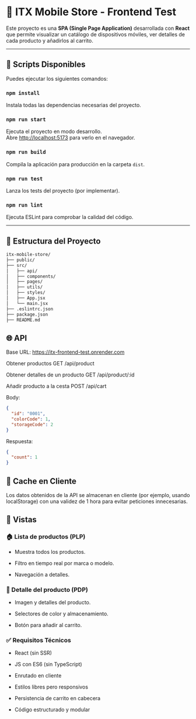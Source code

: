 # 📱 ITX Mobile Store - Frontend Test

Este proyecto es una **SPA (Single Page Application)** desarrollada con **React** que permite visualizar un catálogo de dispositivos móviles, ver detalles de cada producto y añadirlos al carrito.

---

## 🚀 Scripts Disponibles

Puedes ejecutar los siguientes comandos:

### `npm install`
Instala todas las dependencias necesarias del proyecto.

### `npm run start`
Ejecuta el proyecto en modo desarrollo.<br>
Abre [http://localhost:5173](http://localhost:5173) para verlo en el navegador.

### `npm run build`
Compila la aplicación para producción en la carpeta `dist`.

### `npm run test`
Lanza los tests del proyecto (por implementar).

### `npm run lint`
Ejecuta ESLint para comprobar la calidad del código.

---

## 🧱 Estructura del Proyecto

```bash
itx-mobile-store/
├── public/
├── src/
│   ├── api/
│   ├── components/
│   ├── pages/
│   ├── utils/
│   ├── styles/
│   ├── App.jsx
│   └── main.jsx
├── .eslintrc.json
├── package.json
├── README.md
```

## 🌐 API
Base URL: https://itx-frontend-test.onrender.com

Obtener productos
GET /api/product

Obtener detalles de un producto
GET /api/product/:id

Añadir producto a la cesta
POST /api/cart

Body:

```json
{
  "id": "0001",
  "colorCode": 1,
  "storageCode": 2
}
```

Respuesta:

```json
{
  "count": 1
}
```


## 💾 Cache en Cliente
Los datos obtenidos de la API se almacenan en cliente (por ejemplo, usando localStorage) con una validez de 1 hora para evitar peticiones innecesarias.

## 📸 Vistas
### 🏠 Lista de productos (PLP)
* Muestra todos los productos.

* Filtro en tiempo real por marca o modelo.

* Navegación a detalles.

### 📄 Detalle del producto (PDP)
* Imagen y detalles del producto.

* Selectores de color y almacenamiento.

* Botón para añadir al carrito.

### ✅ Requisitos Técnicos
* React (sin SSR)

* JS con ES6 (sin TypeScript)

* Enrutado en cliente

* Estilos libres pero responsivos

* Persistencia de carrito en cabecera

* Código estructurado y modular
